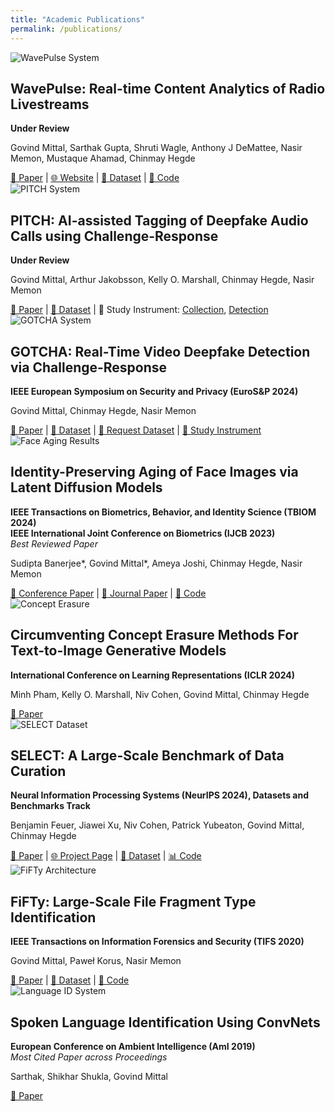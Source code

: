 ```yaml
---
title: "Academic Publications"
permalink: /publications/
---
```


<div class="publication" target="_blank"
            rel="noopener noreferrer">
  <img src="/assets/images/wavepulse.png" alt="WavePulse System" target="_blank"
            rel="noopener noreferrer">
  <div class="content" target="_blank"
            rel="noopener noreferrer">
    <h2>WavePulse: Real-time Content Analytics of Radio Livestreams</h2>
    <p><strong>Under Review</strong></p>
    <p>Govind Mittal, Sarthak Gupta, Shruti Wagle, Anthony J DeMattee, Nasir Memon, Mustaque Ahamad, Chinmay Hegde</p>
    <div class="links" target="_blank"
            rel="noopener noreferrer">
      <a href="https://arxiv.org/abs/2412.17998" target="_blank"
            rel="noopener noreferrer">📄 Paper</a> |
      <a href="https://wave-pulse.io" target="_blank"
            rel="noopener noreferrer">🌐 Website</a> |
      <a href="https://huggingface.co/datasets/nyu-dice-lab/wavepulse-radio-summarized-transcripts" target="_blank"
            rel="noopener noreferrer">💾 Dataset</a> |
      <a href="https://github.com/NYU-DICE-Lab/WavePulse/" target="_blank"
            rel="noopener noreferrer">🐍 Code</a>
    </div>
  </div>
</div>

<div class="publication" target="_blank"
            rel="noopener noreferrer">
  <img src="/assets/images/pitch.png" alt="PITCH System" target="_blank"
            rel="noopener noreferrer">
  <div class="content" target="_blank"
            rel="noopener noreferrer">
    <h2>PITCH: AI-assisted Tagging of Deepfake Audio Calls using Challenge-Response</h2>
    <p><strong>Under Review</strong></p>
    <p>Govind Mittal, Arthur Jakobsson, Kelly O. Marshall, Chinmay Hegde, Nasir Memon</p>
    <div class="links" target="_blank"
            rel="noopener noreferrer">
      <a href="https://arxiv.org/abs/2402.18085" target="_blank"
            rel="noopener noreferrer">📄 Paper</a> |
      <a href="#" target="_blank"
            rel="noopener noreferrer">💾 Dataset</a> | 
      🦍 Study Instrument: <a href="https://app.gorilla.sc/openmaterials/722500" target="_blank"
            rel="noopener noreferrer">Collection</a>, <a href="https://app.gorilla.sc/openmaterials/769578" target="_blank"
            rel="noopener noreferrer">Detection</a> 
    </div>
  </div>
</div>

<div class="publication" target="_blank"
            rel="noopener noreferrer">
  <img src="/assets/images/gotcha.png" alt="GOTCHA System" target="_blank"
            rel="noopener noreferrer">
  <div class="content" target="_blank"
            rel="noopener noreferrer">
    <h2>GOTCHA: Real-Time Video Deepfake Detection via Challenge-Response</h2>
    <p><strong>IEEE European Symposium on Security and Privacy (EuroS&P 2024)</strong></p>
    <p>Govind Mittal, Chinmay Hegde, Nasir Memon</p>
    <div class="links" target="_blank"
            rel="noopener noreferrer">
      <a href="https://arxiv.org/abs/2210.06186" target="_blank"
            rel="noopener noreferrer">📄 Paper</a> |
      <a href="https://github.com/mittalgovind/GOTCHA-Deepfakes" target="_blank"
            rel="noopener noreferrer">💾 Dataset</a> | 
      <a href="https://docs.google.com/forms/d/e/1FAIpQLSfqvcXbHu1VkVrPXmtP-Z9TZFrRIRO389CR4B37nLJ7FFdNkQ/viewform" target="_blank"
            rel="noopener noreferrer">👋 Request Dataset</a> | 
      <a href="https://app.gorilla.sc/openmaterials/693684" target="_blank"
            rel="noopener noreferrer">🦍 Study Instrument</a>
    </div>
  </div>
</div>

<div class="publication" target="_blank"
            rel="noopener noreferrer">
  <img src="/assets/images/aging.png" alt="Face Aging Results" target="_blank"
            rel="noopener noreferrer">
  <div class="content" target="_blank"
            rel="noopener noreferrer">
    <h2>Identity-Preserving Aging of Face Images via Latent Diffusion Models</h2>
    <p><strong>IEEE Transactions on Biometrics, Behavior, and Identity Science (TBIOM 2024)</strong><br>
    <strong>IEEE International Joint Conference on Biometrics (IJCB 2023)</strong><br>
    <em>Best Reviewed Paper</em></p>
    <p>Sudipta Banerjee*, Govind Mittal*, Ameya Joshi, Chinmay Hegde, Nasir Memon</p>
    <div class="links" target="_blank"
            rel="noopener noreferrer">
      <a href="https://arxiv.org/abs/2307.08585" target="_blank"
            rel="noopener noreferrer">📄 
Conference Paper</a> |
      <a href="https://ieeexplore.ieee.org/abstract/document/10504891" target="_blank"
            rel="noopener noreferrer">📄 
Journal Paper</a> |
      <a href="https://github.com/sudban3089/ID-Preserving-Facial-Aging" target="_blank"
            rel="noopener noreferrer">🐍 Code</a>
    </div>
  </div>
</div>

<div class="publication" target="_blank"
            rel="noopener noreferrer">
  <img src="/assets/images/concept-erasing2.png" alt="Concept Erasure" target="_blank"
            rel="noopener noreferrer">
  <div class="content" target="_blank"
            rel="noopener noreferrer">
    <h2>Circumventing Concept Erasure Methods For Text-to-Image Generative Models</h2>
    <p><strong>International Conference on Learning Representations (ICLR 2024)</strong></p>
    <p>Minh Pham, Kelly O. Marshall, Niv Cohen, Govind Mittal, Chinmay Hegde</p>
    <div class="links" target="_blank"
            rel="noopener noreferrer">
      <a href="https://openreview.net/forum?id=ag3o2T51Ht" target="_blank"
            rel="noopener noreferrer">📄 Paper</a>
    </div>
  </div>
</div>

<div class="publication" target="_blank"
            rel="noopener noreferrer">
  <img src="/assets/images/select.png" alt="SELECT Dataset" target="_blank"
            rel="noopener noreferrer">
  <div class="content" target="_blank"
            rel="noopener noreferrer">
    <h2>SELECT: A Large-Scale Benchmark of Data Curation</h2>
    <p><strong>Neural Information Processing Systems (NeurIPS 2024), Datasets and Benchmarks Track</strong></p>
    <p>Benjamin Feuer, Jiawei Xu, Niv Cohen, Patrick Yubeaton, Govind Mittal, Chinmay Hegde</p>
    <div class="links" target="_blank"
            rel="noopener noreferrer">
      <a href="https://arxiv.org/pdf/2410.05057" target="_blank"
            rel="noopener noreferrer">📄 Paper</a> |
      <a href="https://nyu-dice-lab.github.io/SELECT/" target="_blank"
            rel="noopener noreferrer">🌐 Project Page</a> |
      <a href="https://huggingface.co/collections/nyu-dice-lab/imagenet-666e885314f1c262fec84ef8" target="_blank"
            rel="noopener noreferrer">💾 Dataset</a> |
      <a href="https://github.com/jimmyxu123/SELECT" target="_blank"
            rel="noopener noreferrer">📊 Code</a>
    </div>
  </div>
</div>

<div class="publication" target="_blank"
            rel="noopener noreferrer">
  <img src="/assets/images/fifty.jpg" alt="FiFTy Architecture" target="_blank"
            rel="noopener noreferrer">
  <div class="content" target="_blank"
            rel="noopener noreferrer">
    <h2>FiFTy: Large-Scale File Fragment Type Identification</h2>
    <p><strong>IEEE Transactions on Information Forensics and Security (TIFS 2020)</strong></p>
    <p>Govind Mittal, Paweł Korus, Nasir Memon</p>
    <div class="links" target="_blank"
            rel="noopener noreferrer">
      <a href="https://arxiv.org/abs/1908.06148" target="_blank"
            rel="noopener noreferrer">📄 Paper</a> |
      <a href="https://ieee-dataport.
org/open-access/file-fragment-type-fft-75-dataset" target="_blank"
            rel="noopener noreferrer">💾 Dataset</a> |
      <a href="https://github.com/mittalgovind/fifty" target="_blank"
            rel="noopener noreferrer">🐍 Code</a>
    </div>
  </div>
</div>

<div class="publication" target="_blank"
            rel="noopener noreferrer">
  <img src="/assets/images/spoken-lang.png" alt="Language ID System" target="_blank"
            rel="noopener noreferrer">
  <div class="content" target="_blank"
            rel="noopener noreferrer">
    <h2>Spoken Language Identification Using ConvNets</h2>
    <p><strong>European Conference on Ambient Intelligence (AmI 2019)</strong><br>
    <em>Most Cited Paper across Proceedings</em></p>
    <p>Sarthak, Shikhar Shukla, Govind Mittal</p>
    <div class="links" target="_blank"
            rel="noopener noreferrer">
      <a href="https://arxiv.org/abs/1910.04269" target="_blank"
            rel="noopener noreferrer">📄 Paper</a>
    </div>
  </div>
</div>